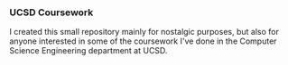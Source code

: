 ### UCSD Coursework

I created this small repository mainly for nostalgic purposes, but also for anyone interested in some 
of the coursework I've done in the Computer Science Engineering department at UCSD. 
